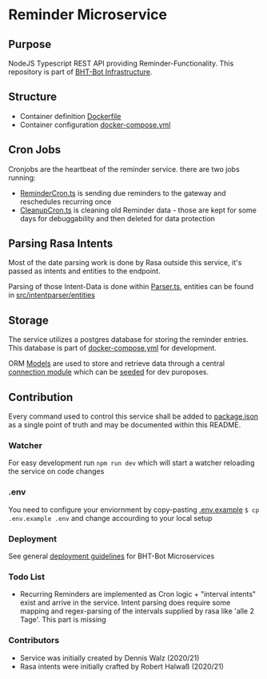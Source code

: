 # Reminder Microservice

## Purpose

NodeJS Typescript REST API providing Reminder-Functionality. This repository is part of [BHT-Bot Infrastructure](https://github.com/beuthbot/beuthbot).

## Structure

- Container definition [Dockerfile](./Dockerfile)
- Container configuration [docker-compose.yml](./docker-compose.yml)

## Cron Jobs

Cronjobs are the heartbeat of the reminder service. there are two jobs running:

 - [ReminderCron.ts](./src/cron/ReminderCron.ts) is sending due reminders to the gateway and reschedules recurring once
 - [CleanupCron.ts](./src/cron/CleanupCron.ts) is cleaning old Reminder data - those are kept for some days for debuggability and then deleted for data protection

## Parsing Rasa Intents

Most of the date parsing work is done by Rasa outside this service, it's passed as intents and entities to the endpoint.

Parsing of those Intent-Data is done within [Parser.ts](./src/intentparser/Parser.ts), entities can be found in [src/intentparser/entities](./src/intentparser/entities)

## Storage

The service utilizes a postgres database for storing the reminder entries. This database is part of [docker-compose.yml](./docker-compose.yml) for development.

ORM [Models](./src/model) are used to store and retrieve data through a central [connection module](./src/repository/connector.ts) which can be [seeded](./src/repository/seeder.ts) for dev puroposes.

## Contribution

Every command used to control this service shall be added to [package.json](./package.json) as a single point of truth and may be documented within this README.

### Watcher

For easy development run `npm run dev` which will start a watcher reloading the service on code changes

### .env

You need to configure your enviornment by copy-pasting [.env.example](./.env.example) `$ cp .env.example .env` and change accourding to your local setup

### Deployment

See general [deployment guidelines](https://github.com/beuthbot/beuthbot) for BHT-Bot Microservices 

### Todo List
- Recurring Reminders are implemented as Cron logic + "interval intents" exist and arrive in the service. Intent parsing does require some mapping and regex-parsing of the intervals supplied by rasa like 'alle 2 Tage'. This part is missing

### Contributors

- Service was initially created by Dennis Walz (2020/21)
- Rasa intents were initially crafted by Robert Halwaß (2020/21)
